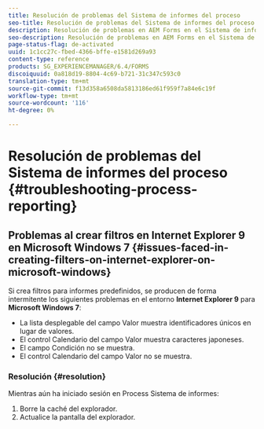 ```yaml
---
title: Resolución de problemas del Sistema de informes del proceso
seo-title: Resolución de problemas del Sistema de informes del proceso
description: Resolución de problemas en AEM Forms en el Sistema de informes de procesos JEE
seo-description: Resolución de problemas en AEM Forms en el Sistema de informes de procesos JEE
page-status-flag: de-activated
uuid: 1c1cc27c-fbed-4366-bffe-e1581d269a93
content-type: reference
products: SG_EXPERIENCEMANAGER/6.4/FORMS
discoiquuid: 0a818d19-8804-4c69-b721-31c347c593c0
translation-type: tm+mt
source-git-commit: f13d358a6508da5813186ed61f959f7a84e6c19f
workflow-type: tm+mt
source-wordcount: '116'
ht-degree: 0%

---
```



# Resolución de problemas del Sistema de informes del proceso {#troubleshooting-process-reporting}

## Problemas al crear filtros en Internet Explorer 9 en Microsoft Windows 7 {#issues-faced-in-creating-filters-on-internet-explorer-on-microsoft-windows}

Si crea filtros para informes predefinidos, se producen de forma intermitente los siguientes problemas en el entorno **Internet Explorer 9** para **Microsoft Windows 7**:

* La lista desplegable del campo Valor muestra identificadores únicos en lugar de valores.
* El control Calendario del campo Valor muestra caracteres japoneses.
* El campo Condición no se muestra.
* El control Calendario del campo Valor no se muestra.

### Resolución {#resolution}

Mientras aún ha iniciado sesión en Process Sistema de informes:

1. Borre la caché del explorador.
1. Actualice la pantalla del explorador.


